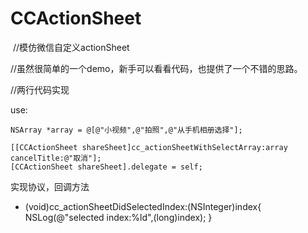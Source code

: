 # CCActionSheet
<!--![项目演示](https://github.com/maxmoo/CCActionSheet/p_sheet.gif)-->
<!--![](https://github.com/maxmoo/CCActionSheet/p_sheet.gif)-->

<img src="https://github.com/maxmoo/CCActionSheet/blob/master/p_sheet.gif" alt="" style="max-width:100%;">
//模仿微信自定义actionSheet


//虽然很简单的一个demo，新手可以看看代码，也提供了一个不错的思路。


//两行代码实现



use:


    NSArray *array = @[@"小视频",@"拍照",@"从手机相册选择"];
    
    [[CCActionSheet shareSheet]cc_actionSheetWithSelectArray:array cancelTitle:@"取消"];
    [CCActionSheet shareSheet].delegate = self;
    
  实现协议，回调方法
  - (void)cc_actionSheetDidSelectedIndex:(NSInteger)index{
    NSLog(@"selected index:%ld",(long)index);
}
